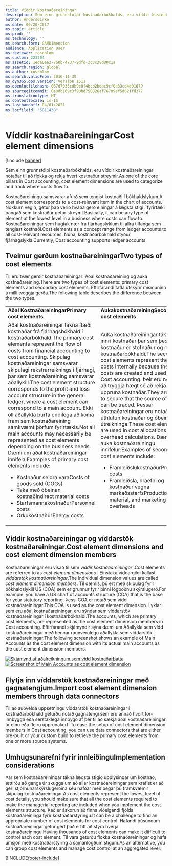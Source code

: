 ```yaml
---
title: Víddir kostnaðareiningar
description: Sem einn grunnstólpi kostnaðarbókhalds, eru víddir kostnaðareiningar notaðar til að flokka og rekja hvert kostnaður streymir.
author: AndersGirke
ms.date: 06/20/2017
ms.topic: article
ms.prod: ''
ms.technology: ''
ms.search.form: CAMDimension
audience: Application User
ms.reviewer: roschlom
ms.custom: 223204
ms.assetid: 1eda0e62-760b-4737-9dfd-3c3c38d80c1a
ms.search.region: global
ms.author: roschlom
ms.search.validFrom: 2016-11-30
ms.dyn365.ops.version: Version 1611
ms.openlocfilehash: 067d7035cdb9c8f4bcb2bdac9cf0a33cd4e01079
ms.sourcegitcommit: 0e8db169c3f90bd750826af76709ef5d621fd377
ms.translationtype: HT
ms.contentlocale: is-IS
ms.lasthandoff: 04/01/2021
ms.locfileid: "5811438"
---
```

# <a name="cost-element-dimensions"></a><span data-ttu-id="b6f93-103">Víddir kostnaðareiningar</span><span class="sxs-lookup"><span data-stu-id="b6f93-103">Cost element dimensions</span></span>

[!include [banner](../includes/banner.md)]

<span data-ttu-id="b6f93-104">Sem einn grunnstólpi kostnaðarbókhalds, eru víddir kostnaðareiningar notaðar til að flokka og rekja hvert kostnaður streymir.</span><span class="sxs-lookup"><span data-stu-id="b6f93-104">As one of the core pillars in Cost accounting, cost element dimensions are used to categorize and track where costs flow to.</span></span> 

<span data-ttu-id="b6f93-105">Kostnaðareiningu samsvarar afurð sem tengist kostnaði í bókhaldslykum.</span><span class="sxs-lookup"><span data-stu-id="b6f93-105">A cost element corresponds to a cost-relevant item in the chart of accounts.</span></span> <span data-ttu-id="b6f93-106">Nokkurn vegin, getur það verið hvaða gerð einingar á lægsta stigi í fyrirtæki þangað sem kostnaður getur streymt.</span><span class="sxs-lookup"><span data-stu-id="b6f93-106">Basically, it can be any type of element at the lowest level in a business where costs can flow to.</span></span> <span data-ttu-id="b6f93-107">Kostnaðareiningar sem hugtak nær frá fjárhagslyklum til allra tilfanga sem tengjast kostnaði.</span><span class="sxs-lookup"><span data-stu-id="b6f93-107">Cost elements as a concept range from ledger accounts to all cost-relevant resources.</span></span> <span data-ttu-id="b6f93-108">Núna, kostnaðarbókhald styður fjárhagslykla.</span><span class="sxs-lookup"><span data-stu-id="b6f93-108">Currently, Cost accounting supports ledger accounts.</span></span>

## <a name="two-types-of-cost-elements"></a><span data-ttu-id="b6f93-109">Tveimur gerðum kostnaðareiningar</span><span class="sxs-lookup"><span data-stu-id="b6f93-109">Two types of cost elements</span></span>
<span data-ttu-id="b6f93-110">Til eru tvær gerðir kostnaðareiningar: Aðal kostnaðareining og auka kostnaðareining.</span><span class="sxs-lookup"><span data-stu-id="b6f93-110">There are two types of cost elements: primary cost elements and secondary cost elements.</span></span> <span data-ttu-id="b6f93-111">Eftirfarandi tafla útskýrir mismuninn á milli tveggja gerða.</span><span class="sxs-lookup"><span data-stu-id="b6f93-111">The following table describes the difference between the two types.</span></span>

<table>
<colgroup>
<col width="50%" />
<col width="50%" />
</colgroup>
<tbody>
<tr class="odd">
<td><span data-ttu-id="b6f93-112"><strong>Aðal Kostnaðareiningar</strong></span><span class="sxs-lookup"><span data-stu-id="b6f93-112"><strong>Primary cost elements</strong></span></span></td>
<td><span data-ttu-id="b6f93-113"><strong>Aukakostnaðareining</strong></span><span class="sxs-lookup"><span data-stu-id="b6f93-113"><strong>Secondary cost elements</strong></span></span></td>
</tr>
<tr class="even">
<td><span data-ttu-id="b6f93-114">Aðal kostnaðareiningar tákna flæði kostnaðar frá fjárhagsbókhald í kostnaðarbókhald.</span><span class="sxs-lookup"><span data-stu-id="b6f93-114">The primary cost elements represent the flow of costs from financial accounting to cost accounting.</span></span> <span data-ttu-id="b6f93-115">Skipulag kostnaðareiningar samsvarar skipulagi rekstrarreiknings í fjárhagi, þar sem kostnaðareining samsvarar aðallykill.</span><span class="sxs-lookup"><span data-stu-id="b6f93-115">The cost element structure corresponds to the profit and loss account structure in the general ledger, where a cost element can correspond to a main account.</span></span> <span data-ttu-id="b6f93-116">Ekki öll aðallykla þurfa endilega að koma fram sem kostnaðareining samkvæmt þörfum fyrirtækis.</span><span class="sxs-lookup"><span data-stu-id="b6f93-116">Not all main accounts may necessarily be represented as cost elements depending on the business needs.</span></span> <span data-ttu-id="b6f93-117">Dæmi um aðal kostnaðareiningar innifela:</span><span class="sxs-lookup"><span data-stu-id="b6f93-117">Examples of primary cost elements include:</span></span>
<ul>
<li><span data-ttu-id="b6f93-118">Kostnaður seldra vara</span><span class="sxs-lookup"><span data-stu-id="b6f93-118">Costs of goods sold (COGs)</span></span></li>
<li><span data-ttu-id="b6f93-119">Taka með óbeinan kostnað</span><span class="sxs-lookup"><span data-stu-id="b6f93-119">Indirect material costs</span></span></li>
<li><span data-ttu-id="b6f93-120">Starfsmannakostnaður</span><span class="sxs-lookup"><span data-stu-id="b6f93-120">Personnel costs</span></span></li>
<li><span data-ttu-id="b6f93-121">Orkukostnaður</span><span class="sxs-lookup"><span data-stu-id="b6f93-121">Energy costs</span></span></li>
</ul></td>
<td><span data-ttu-id="b6f93-122">Auka kostnaðareiningar tákna flæði innri kostnaðar þar sem þessi kostnaður er stofnaður og notaður í kostnaðarbókhaldi.</span><span class="sxs-lookup"><span data-stu-id="b6f93-122">The secondary cost elements represent the flow of costs internally because these costs are created and used only in Cost accounting.</span></span> <span data-ttu-id="b6f93-123">Þeir eru notaðir til að tryggja hægt sé að rekja uppruna kostnaðar.</span><span class="sxs-lookup"><span data-stu-id="b6f93-123">They are used to secure that the source of costs can be traced.</span></span> <span data-ttu-id="b6f93-124">Þessar kostnaðareiningar eru notaðir í úthlutun kostnaðar og óbeinn útreikninga.</span><span class="sxs-lookup"><span data-stu-id="b6f93-124">These cost elements are used in cost allocations and overhead calculations.</span></span> <span data-ttu-id="b6f93-125">Dæmi um auka kostnaðareiningu innifelur:</span><span class="sxs-lookup"><span data-stu-id="b6f93-125">Examples of secondary cost elements include:</span></span>
<ul>
<li><span data-ttu-id="b6f93-126">Framleiðslukostnaður</span><span class="sxs-lookup"><span data-stu-id="b6f93-126">Production costs</span></span></li>
<li><span data-ttu-id="b6f93-127">Framleiðsla, hráefni og kostnaður vegna markaðsstarfs</span><span class="sxs-lookup"><span data-stu-id="b6f93-127">Production, material, and marketing overheads</span></span></li>
</ul></td>
</tr>
</tbody>
</table>

## <a name="cost-element-dimensions-and-cost-element-dimension-members"></a><span data-ttu-id="b6f93-128">Víddir kostnaðareiningar og víddarstök kostnaðareiningar.</span><span class="sxs-lookup"><span data-stu-id="b6f93-128">Cost element dimensions and cost element dimension members</span></span>
<span data-ttu-id="b6f93-129">Kostnaðareiningar eru vísað til sem *víddir kostnaðareiningar* .</span><span class="sxs-lookup"><span data-stu-id="b6f93-129">Cost elements are referred to as *cost element dimensions* .</span></span> <span data-ttu-id="b6f93-130">Einstaka víddargildi kallast *víddarstök kostnaðareiningar*.</span><span class="sxs-lookup"><span data-stu-id="b6f93-130">The individual dimension values are called *cost element dimension members*.</span></span> <span data-ttu-id="b6f93-131">Til dæmis, þú ert með skipulag fyrir bókhaldslykill US (COA) sem er grunnur fyrir þinni lögboðnu skýrslugerð.</span><span class="sxs-lookup"><span data-stu-id="b6f93-131">For example, you have a US chart of accounts structure (COA) that is the base for your statutory reporting.</span></span> <span data-ttu-id="b6f93-132">Þessi COA er notað sem vídd kostnaðareiningar.</span><span class="sxs-lookup"><span data-stu-id="b6f93-132">This COA is used as the cost element dimension.</span></span> <span data-ttu-id="b6f93-133">Lyklar sem eru aðal kostnaðareiningar, eru sýndar sem víddarstök kostnaðareiningar í kostnaðarbókhaldi.</span><span class="sxs-lookup"><span data-stu-id="b6f93-133">The accounts, which are primary cost elements, are represented as the cost element dimension members in Cost accounting.</span></span> <span data-ttu-id="b6f93-134">Eftirfarandi skjámyndir sýna dæmi um Aðallykla sem vídd kostnaðareiningar með hennar raunverulegu aðallykla sem víddarstök kostnaðareiningar.</span><span class="sxs-lookup"><span data-stu-id="b6f93-134">The following screenshot shows an example of Main Accounts as the cost element dimension with its actual main accounts as the cost element dimension members.</span></span> 

<span data-ttu-id="b6f93-135">[![Skjámynd af aðalreikningum sem vídd kostnaðarþátta](./media/cost-element-dimensions.png)](./media/cost-element-dimensions.png)</span><span class="sxs-lookup"><span data-stu-id="b6f93-135">[![Screenshot of Main Accounts as cost element dimension](./media/cost-element-dimensions.png)](./media/cost-element-dimensions.png)</span></span>

## <a name="import-cost-element-dimension-members-through-data-connectors"></a><span data-ttu-id="b6f93-136">Flytja inn víddarstök kostnaðareiningar með gagnatengjum.</span><span class="sxs-lookup"><span data-stu-id="b6f93-136">Import cost element dimension members through data connectors</span></span>
<span data-ttu-id="b6f93-137">Til að auðvelda uppsetningu víddarstök kostnaðareiningar í kostnaðarbókhald geturðu notað gagnatengi sem eru annað hvort for-innbyggð eða sérstaklega innbygð af þér til að sækja aðal kostnaðareiningar úr einu eða fleiru upprunakerfi.</span><span class="sxs-lookup"><span data-stu-id="b6f93-137">To ease the setup of cost element dimension members in Cost accounting, you can use data connectors that are either pre-built or your custom build to retrieve the primary cost elements from one or more source systems.</span></span>

## <a name="implementation-considerations"></a><span data-ttu-id="b6f93-138">Umhugsunarefni fyrir innleiðingu</span><span class="sxs-lookup"><span data-stu-id="b6f93-138">Implementation considerations</span></span>
<span data-ttu-id="b6f93-139">Þar sem kostnaðareiningar tákna lægsta stigið upplýsingar um kostnað, ættirðu að ganga úr skugga um að allar kostnaðareiningar sem krafist er að geri stjórnunarskýrslugerðina séu hafðar með þegar þú framkvæmir skipulag kostnaðareiningar.</span><span class="sxs-lookup"><span data-stu-id="b6f93-139">As cost elements represent the lowest level of cost details, you should make sure that all the cost elements required to make the managerial reporting are included when you implement the cost elements structure.</span></span> <span data-ttu-id="b6f93-140">Það er áskorun að finna viðeigandi fjölda kostnaðareininga fyrir kostnaðarstýringu.</span><span class="sxs-lookup"><span data-stu-id="b6f93-140">It can be a challenge to find an appropriate number of cost elements for cost control.</span></span> <span data-ttu-id="b6f93-141">Hafandi þúsundum kostnaðareiningar getur gert það erfitt að stýra hverja kostnaðareiningu.</span><span class="sxs-lookup"><span data-stu-id="b6f93-141">Having thousands of cost elements can make it difficult to control each cost element.</span></span> <span data-ttu-id="b6f93-142">Til vara geturðu flokka kostnaðareiningar og hafa umsjón með kostnaðarstýring á samanlögðum stigum.</span><span class="sxs-lookup"><span data-stu-id="b6f93-142">As an alternative, you can group cost elements and manage cost control at an aggregated level.</span></span>





[!INCLUDE[footer-include](../../includes/footer-banner.md)]